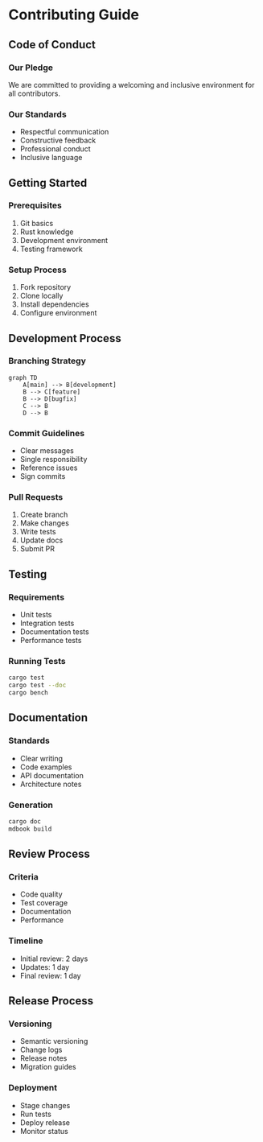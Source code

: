 <!-- markdownlint-disable MD013 line-length -->

# Contributing Guide

## Code of Conduct

### Our Pledge
We are committed to providing a welcoming and inclusive environment for all contributors.

### Our Standards
- Respectful communication
- Constructive feedback
- Professional conduct
- Inclusive language

## Getting Started

### Prerequisites
1. Git basics
2. Rust knowledge
3. Development environment
4. Testing framework

### Setup Process
1. Fork repository
2. Clone locally
3. Install dependencies
4. Configure environment

## Development Process

### Branching Strategy
```mermaid
graph TD
    A[main] --> B[development]
    B --> C[feature]
    B --> D[bugfix]
    C --> B
    D --> B
```

### Commit Guidelines
- Clear messages
- Single responsibility
- Reference issues
- Sign commits

### Pull Requests
1. Create branch
2. Make changes
3. Write tests
4. Update docs
5. Submit PR

## Testing

### Requirements
- Unit tests
- Integration tests
- Documentation tests
- Performance tests

### Running Tests
```bash
cargo test
cargo test --doc
cargo bench
```

## Documentation

### Standards
- Clear writing
- Code examples
- API documentation
- Architecture notes

### Generation
```bash
cargo doc
mdbook build
```

## Review Process

### Criteria
- Code quality
- Test coverage
- Documentation
- Performance

### Timeline
- Initial review: 2 days
- Updates: 1 day
- Final review: 1 day

## Release Process

### Versioning
- Semantic versioning
- Change logs
- Release notes
- Migration guides

### Deployment
- Stage changes
- Run tests
- Deploy release
- Monitor status

